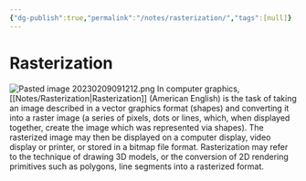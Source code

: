 ```yaml
---
{"dg-publish":true,"permalink":"/notes/rasterization/","tags":[null]}
---
```




# Rasterization
![Pasted image 20230209091212.png](/img/user/Assets/Pasted%20image%2020230209091212.png)
In computer graphics, [[Notes/Rasterization\|Rasterization]] (American English) is the task of taking an image described in a vector graphics format (shapes) and converting it into a raster image (a series of pixels, dots or lines, which, when displayed together, create the image which was represented via shapes). The rasterized image may then be displayed on a computer display, video display or printer, or stored in a bitmap file format. Rasterization may refer to the technique of drawing 3D models, or the conversion of 2D rendering primitives such as polygons, line segments into a rasterized format.
